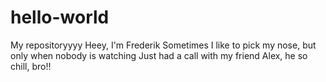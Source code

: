 # hello-world
My repositoryyyy
Heey, I'm Frederik
Sometimes I like to pick my nose, but only when nobody is watching
Just had a call with my friend Alex, he so chill, bro!!

